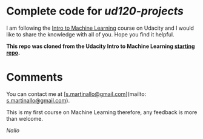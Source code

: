 Complete code for _ud120-projects_
==================================

I am following the [Intro to Machine Learning](https://classroom.udacity.com/courses/ud120)
course on Udacity and I would like to share the knowledge with all of you. Hope you find it helpful.

**This repo was cloned from the Udacity Intro to Machine Learning [starting repo](https://github.com/udacity/ud120-projects.git).**

Comments
========

You can contact me at [s.martinallo@gmail.com](mailto: s.martinallo@gmail.com).

This is my first course on Machine Learning therefore, any feedback is more than welcome.

_Nallo_
